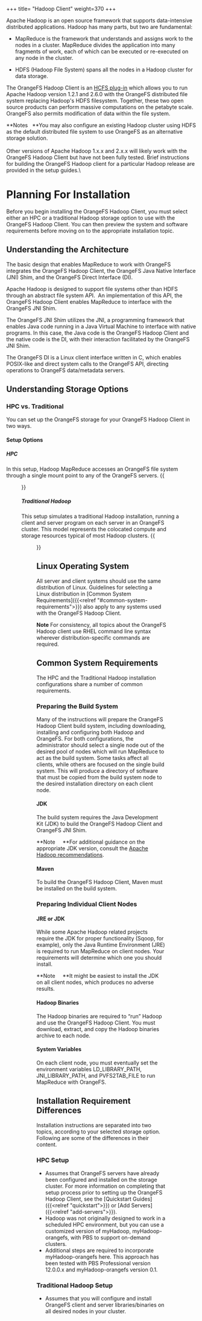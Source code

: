 +++
title= "Hadoop Client"
weight=370
+++


Apache Hadoop is an open source framework that supports data-intensive
distributed applications. Hadoop has many parts, but two are
fundamental:

-   MapReduce is the framework that understands and assigns work to the
    nodes in a cluster. MapReduce divides the application into many
    fragments of work, each of which can be executed or re-executed on
    any node in the cluster.

-   HDFS (Hadoop File System) spans all the nodes in a Hadoop cluster
    for data storage.

The OrangeFS Hadoop Client is an [HCFS
plug-in](https://cwiki.apache.org/confluence/display/HADOOP2/HCFS)
which allows you to run Apache Hadoop version 1.2.1 and 2.6.0 with the
OrangeFS distributed file system replacing Hadoop's HDFS filesystem.
Together, these two open source products can perform massive
computations on the petabyte scale. OrangeFS also permits modification
of data within the file system.

**Notes   **You may also configure an existing Hadoop cluster using HDFS
as the default distributed file system to use OrangeFS as an alternative
storage solution.\
 \
 Other versions of Apache Hadoop 1.x.x and 2.x.x will likely work with
the OrangeFS Hadoop Client but have not been fully tested. Brief
instructions for building the OrangeFS Hadoop client for a particular
Hadoop release are provided in the setup guides.\


Planning For Installation
=========================

Before you begin installing the OrangeFS Hadoop Client, you must select
either an HPC or a traditional Hadoop storage option to use with the
OrangeFS Hadoop Client. You can then preview the system and software
requirements before moving on to the appropriate installation topic.

Understanding the Architecture
------------------------------

The basic design that enables MapReduce to work with OrangeFS integrates
the OrangeFS Hadoop Client, the OrangeFS Java Native Interface (JNI)
Shim, and the OrangeFS Direct Interface (DI).

Apache Hadoop is designed to support file systems other than HDFS
through an abstract file system API.  An implementation of this API, the
OrangeFS Hadoop Client enables MapReduce to interface with the OrangeFS
JNI Shim.

The OrangeFS JNI Shim utilizes the JNI, a programming framework that
enables Java code running in a Java Virtual Machine to interface with
native programs. In this case, the Java code is the OrangeFS Hadoop
Client and the native code is the DI, with their interaction facilitated
by the OrangeFS JNI Shim.

The OrangeFS DI is a Linux client interface written in C, which enables
POSIX-like and direct system calls to the OrangeFS API, directing
operations to OrangeFS data/metadata servers.

Understanding Storage Options
-----------------------------

### HPC vs. Traditional

You can set up the OrangeFS storage for your OrangeFS Hadoop Client in
two ways.


#### Setup Options
##### HPC
In this setup, Hadoop MapReduce accesses an OrangeFS file system through a single mount point to any of the OrangeFS servers.
{{<figure src="../images/hadoop2.png" alt="Hadoop Arch 2" width="450">}}
##### Traditional Hadoop
This setup simulates a traditional Hadoop installation, running a client and server program on each server in an OrangeFS cluster. This model represents the colocated compute and storage resources typical of most Hadoop clusters.
{{<figure src="../images/hadoop1.png" alt="Hadoop Arch 1" width="450">}}


Linux Operating System
----------------------

<!-- TODO: what page are we referring to? does it exist somewhere?
All server and client systems should use the same distribution of Linux.
Guidelines for selecting a Linux distribution in [Preview System
Requirements](Preview_System_Requirements.md) also apply to any systems
used with the OrangeFS Hadoop Client.
-->

<!-- TODO: (see above) the linked section may not be useful but better than a broken link -->
All server and client systems should use the same distribution of Linux.
Guidelines for selecting a Linux distribution in [Common System Requirements]({{<relref "#common-system-requirements">}}) also apply to any systems
used with the OrangeFS Hadoop Client.

**Note** For consistency, all topics about the OrangeFS Hadoop
client use RHEL command line syntax wherever distribution-specific
commands are required.

Common System Requirements
--------------------------

The HPC and the Traditional Hadoop installation configurations share a
number of common requirements.

### Preparing the Build System

Many of the instructions will prepare the OrangeFS Hadoop Client build
system, including downloading, installing and configuring both Hadoop
and OrangeFS. For both configurations, the administrator should select a
single node out of the desired pool of nodes which will run MapReduce to
act as the build system. Some tasks affect all clients, while others are
focused on the single build system. This will produce a directory of
software that must be copied from the build system node to the desired
installation directory on each client node.

#### JDK

The build system requires the Java Development Kit (JDK) to build the
OrangeFS Hadoop Client and OrangeFS JNI Shim.

**Note     **For additional guidance on the appropriate JDK version,
consult the [Apache Hadoop
recommendations](http://wiki.apache.org/hadoop/HadoopJavaVersions).

#### Maven

To build the OrangeFS Hadoop Client, Maven must be installed on the
build system.

### Preparing Individual Client Nodes

#### JRE or JDK

While some Apache Hadoop related projects require the JDK for proper
functionality (Sqoop, for example), only the Java Runtime Environment
(JRE) is required to run MapReduce on client nodes. Your requirements
will determine which one you should install.

**Note     **It might be easiest to install the JDK on all client nodes,
which produces no adverse results.

#### Hadoop Binaries

The Hadoop binaries are required to “run” Hadoop and use the OrangeFS
Hadoop Client. You must download, extract, and copy the Hadoop binaries
archive to each node.

#### System Variables

On each client node, you must eventually set the environment variables
LD\_LIBRARY\_PATH, JNI\_LIBRARY\_PATH, and PVFS2TAB\_FILE to run
MapReduce with OrangeFS.

Installation Requirement Differences
------------------------------------

Installation instructions are separated into two topics, according to
your selected storage option. Following are some of the differences in
their content.

### HPC Setup

-   Assumes that OrangeFS servers have already been configured and
    installed on the storage cluster. For more information on completing
    that setup process prior to setting up the OrangeFS Hadoop Client,
    see the [Quickstart Guides]({{<relref "quickstart">}}) or [Add Servers]({{<relref "add-servers">}}).
-   Hadoop was not originally designed to work in a scheduled HPC
    environment, but you can use a customized version of myHadoop,
    myHadoop-orangefs, with PBS to support on-demand clusters.
-   Additional steps are required to incorporate myHadoop-orangefs here.
    This approach has been tested with PBS Professional version 12.0.0.x
    and myHadoop-orangefs version 0.1.

### Traditional Hadoop Setup

-   Assumes that you will configure and install OrangeFS client and
    server libraries/binaries on all desired nodes in your cluster.

 
